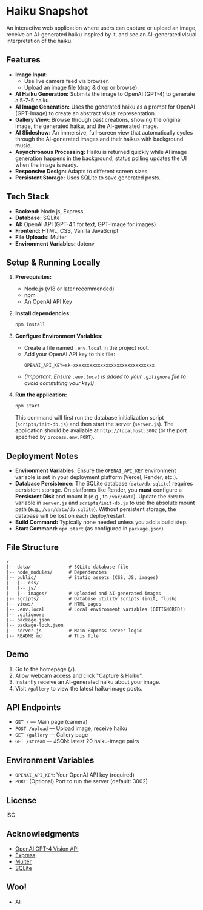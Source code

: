 # Haiku Snapshot

An interactive web application where users can capture or upload an image, receive an AI-generated haiku inspired by it, and see an AI-generated visual interpretation of the haiku.

## Features

*   **Image Input:**
    *   Use live camera feed via browser.
    *   Upload an image file (drag & drop or browse).
*   **AI Haiku Generation:** Submits the image to OpenAI (GPT-4) to generate a 5-7-5 haiku.
*   **AI Image Generation:** Uses the generated haiku as a prompt for OpenAI (GPT-Image) to create an abstract visual representation.
*   **Gallery View:** Browse through past creations, showing the original image, the generated haiku, and the AI-generated image.
*   **AI Slideshow:** An immersive, full-screen view that automatically cycles through the AI-generated images and their haikus with background music.
*   **Asynchronous Processing:** Haiku is returned quickly while AI image generation happens in the background; status polling updates the UI when the image is ready.
*   **Responsive Design:** Adapts to different screen sizes.
*   **Persistent Storage:** Uses SQLite to save generated posts.

## Tech Stack

*   **Backend:** Node.js, Express
*   **Database:** SQLite
*   **AI:** OpenAI API (GPT-4.1 for text, GPT-Image for images)
*   **Frontend:** HTML, CSS, Vanilla JavaScript
*   **File Uploads:** Multer
*   **Environment Variables:** dotenv

## Setup & Running Locally

1.  **Prerequisites:**
    *   Node.js (v18 or later recommended)
    *   npm
    *   An OpenAI API Key


2.  **Install dependencies:**
    ```bash
    npm install
    ```

3.  **Configure Environment Variables:**
    *   Create a file named `.env.local` in the project root.
    *   Add your OpenAI API key to this file:
        ```
        OPENAI_API_KEY=sk-xxxxxxxxxxxxxxxxxxxxxxxxxxxxxx
        ```
    *   *(Important: Ensure `.env.local` is added to your `.gitignore` file to avoid committing your key!)*

4.  **Run the application:**
    ```bash
    npm start
    ```
    This command will first run the database initialization script (`scripts/init-db.js`) and then start the server (`server.js`). The application should be available at `http://localhost:3002` (or the port specified by `process.env.PORT`).

## Deployment Notes

*   **Environment Variables:** Ensure the `OPENAI_API_KEY` environment variable is set in your deployment platform (Vercel, Render, etc.).
*   **Database Persistence:** The SQLite database (`data/db.sqlite`) requires persistent storage. On platforms like Render, you **must** configure a **Persistent Disk** and mount it (e.g., to `/var/data`). Update the `dbPath` variable in `server.js` and `scripts/init-db.js` to use the absolute mount path (e.g., `/var/data/db.sqlite`). Without persistent storage, the database will be lost on each deploy/restart.
*   **Build Command:** Typically none needed unless you add a build step.
*   **Start Command:** `npm start` (as configured in `package.json`).

## File Structure

```
/
|-- data/              # SQLite database file
|-- node_modules/      # Dependencies
|-- public/            # Static assets (CSS, JS, images)
|   |-- css/
|   |-- js/
|   |-- images/        # Uploaded and AI-generated images
|-- scripts/           # Database utility scripts (init, flush)
|-- views/             # HTML pages
|-- .env.local         # Local environment variables (GITIGNORED!)
|-- .gitignore
|-- package.json
|-- package-lock.json
|-- server.js          # Main Express server logic
|-- README.md          # This file
```

## Demo
1. Go to the homepage (`/`).
2. Allow webcam access and click "Capture & Haiku".
3. Instantly receive an AI-generated haiku about your image.
4. Visit `/gallery` to view the latest haiku-image posts.

## API Endpoints
- `GET /` — Main page (camera)
- `POST /upload` — Upload image, receive haiku
- `GET /gallery` — Gallery page
- `GET /stream` — JSON: latest 20 haiku-image pairs

## Environment Variables
- `OPENAI_API_KEY`: Your OpenAI API key (required)
- `PORT`: (Optional) Port to run the server (default: 3002)

## License
ISC

## Acknowledgments
- [OpenAI GPT-4 Vision API](https://platform.openai.com/docs/guides/vision)
- [Express](https://expressjs.com/)
- [Multer](https://github.com/expressjs/multer)
- [SQLite](https://www.sqlite.org/index.html)

## Woo!
- Ali
